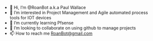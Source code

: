 - 👋 Hi, I’m @RoanBot a.k.a Paul Wallace
- 👀 I’m interested in Project Management and Agile automated process tools for IOT devices
- 🌱 I’m currently learning Pfsense
- 💞️ I’m looking to collaborate on using github to manage projects
- 📫 How to reach me RoanBot@gmail.com

<!---
RoanBot/RoanBot is a ✨ special ✨ repository because its `README.md` (this file) appears on your GitHub profile.
You can click the Preview link to take a look at your changes.
--->
